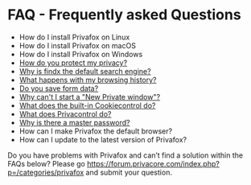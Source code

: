 # FAQ - Frequently asked Questions  

- How do I install Privafox on Linux
- How do I install Privafox on macOS
- How do I install Privafox on Windows
- [How do you protect my privacy?](faq/protectprivacy.md)
- [Why is findx the default search engine?](faq/findxdefault.md)
- [What happens with my browsing history?](faq/browsinghistory.md)
- [Do you save form data?](faq/formdata.md)
- [Why can't I start a "New Private window"?](faq/noprivatewindow.md)
- [What does the built-in Cookiecontrol do?](faq/cookiecontrol.md)
- [What does Privacontrol do?](faq/privacontrol.md)
- [Why is there a master password?](faq/masterpassword.md)
- How can I make Privafox the default browser?
- How can I update to the latest version of Privafox?








Do you have problems with Privafox and can’t find a solution within the FAQs below? 
Please go https://forum.privacore.com/index.php?p=/categories/privafox and submit your question.
